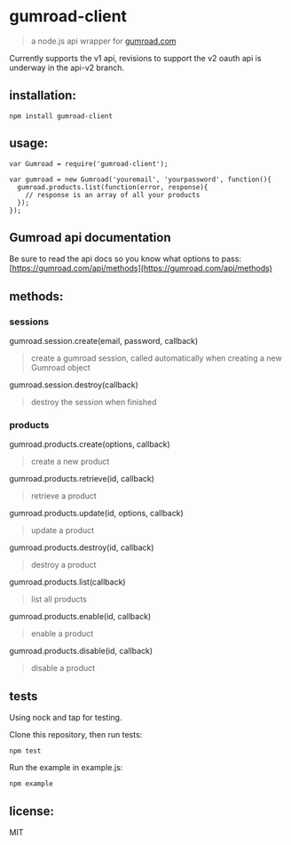 # gumroad-client
> a node.js api wrapper for [gumroad.com](http://gumroad.com)

Currently supports the v1 api, revisions to support the v2 oauth api is underway in the api-v2 branch.

## installation:
```
npm install gumroad-client
```

## usage:
```
var Gumroad = require('gumroad-client');

var gumroad = new Gumroad('youremail', 'yourpassword', function(){
  gumroad.products.list(function(error, response){
    // response is an array of all your products
  });
});
```

## Gumroad api documentation
Be sure to read the api docs so you know what options to pass: [https://gumroad.com/api/methods](https://gumroad.com/api/methods)

## methods:

### sessions
gumroad.session.create(email, password, callback)
> create a gumroad session, called automatically when creating a new Gumroad object

gumroad.session.destroy(callback)
> destroy the session when finished

### products
gumroad.products.create(options, callback)
> create a new product

gumroad.products.retrieve(id, callback)
> retrieve a product

gumroad.products.update(id, options, callback)
> update a product

gumroad.products.destroy(id, callback)
> destroy a product

gumroad.products.list(callback)
> list all products

gumroad.products.enable(id, callback)
> enable a product

gumroad.products.disable(id, callback)
> disable a product

## tests
Using nock and tap for testing.

Clone this repository, then run tests:
```
npm test
```

Run the example in example.js:
```
npm example
```

## license:
MIT